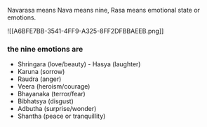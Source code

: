 Navarasa means Nava means nine, Rasa means emotional state or emotions.

![[A6BFE7BB-3541-4FF9-A325-8FF2DFBBAEEB.png]]

### the nine emotions are 
- Shringara (love/beauty)
- Hasya (laughter)
- Karuna (sorrow)
- Raudra (anger)
- Veera (heroism/courage)
- Bhayanaka (terror/fear)
- Bibhatsya (disgust)
- Adbutha (surprise/wonder)
- Shantha (peace or tranquillity)